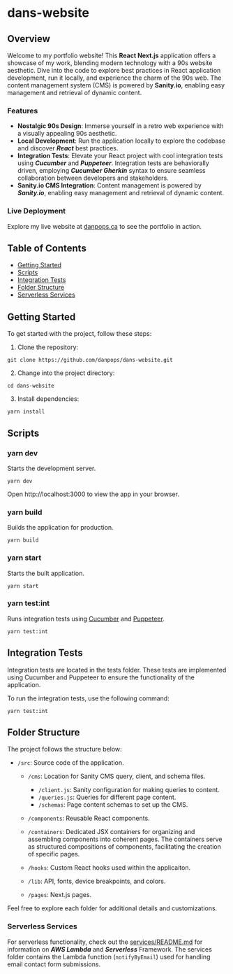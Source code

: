 # dans-website

## Overview

Welcome to my portfolio website! This **React Next.js** application offers a showcase of my work, blending modern technology with a 90s website aesthetic. Dive into the code to explore best practices in React application development, run it locally, and experience the charm of the 90s web. The content management system (CMS) is powered by **Sanity.io**, enabling easy management and retrieval of dynamic content.

### Features

- **Nostalgic 90s Design**: Immerse yourself in a retro web experience with a visually appealing 90s aesthetic.
- **Local Development**: Run the application locally to explore the codebase and discover **_React_** best practices.
- **Integration Tests**: Elevate your React project with cool integration tests using **_Cucumber_** and **_Puppeteer_**. Integration tests are behaviorally driven, employing **_Cucumber Gherkin_** syntax to ensure seamless collaboration between developers and stakeholders.
- **Sanity.io CMS Integration**: Content management is powered by **_Sanity.io_**, enabling easy management and retrieval of dynamic content.

### Live Deployment

Explore my live website at [danpops.ca](https://danpops.ca) to see the portfolio in action.

## Table of Contents

- [Getting Started](#getting-started)
- [Scripts](#scripts)
- [Integration Tests](#integration-tests)
- [Folder Structure](#folder-structure)
- [Serverless Services](#serverless-services)

## Getting Started

To get started with the project, follow these steps:

1. Clone the repository:

```
git clone https://github.com/danpops/dans-website.git
```

2. Change into the project directory:

```
cd dans-website
```

3. Install dependencies:

```
yarn install
```

## Scripts

### yarn dev

Starts the development server.

```
yarn dev
```

Open http://localhost:3000 to view the app in your browser.

### yarn build

Builds the application for production.

```
yarn build
```

### yarn start

Starts the built application.

```
yarn start
```

### yarn test:int

Runs integration tests using [Cucumber](https://cucumber.io/) and [Puppeteer](https://pptr.dev/).

```
yarn test:int
```

## Integration Tests

Integration tests are located in the tests folder. These tests are implemented using Cucumber and Puppeteer to ensure the functionality of the application.

To run the integration tests, use the following command:

```
yarn test:int
```

## Folder Structure

The project follows the structure below:

- `/src`: Source code of the application.

  - `/cms`: Location for Sanity CMS query, client, and schema files.

    - `/client.js`: Sanity configuration for making queries to content.
    - `/queries.js`: Queries for different page content.
    - `/schemas`: Page content schemas to set up the CMS.

  - `/components`: Reusable React components.
  - `/containers`: Dedicated JSX containers for organizing and assembling components into coherent pages. The containers serve as structured compositions of components, facilitating the creation of specific pages.
  - `/hooks`: Custom React hooks used within the applicaiton.
  - `/lib`: API, fonts, device breakpoints, and colors.
  - `/pages`: Next.js pages.

Feel free to explore each folder for additional details and customizations.

### Serverless Services

For serverless functionality, check out the [services/README.md](./services/README.md) for information on **_AWS Lambda_** and **_Serverless_** Framework. The services folder contains the Lambda function (`notifyByEmail`) used for handling email contact form submissions.
